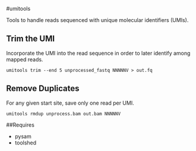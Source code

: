 #umitools

Tools to handle reads sequenced with unique molecular identifiers (UMIs).

## Trim the UMI

Incorporate the UMI into the read sequence in order to later identify among mapped reads.
```
umitools trim --end 5 unprocessed_fastq NNNNNV > out.fq
```

## Remove Duplicates

For any given start site, save only one read per UMI.
```
umitools rmdup unprocess.bam out.bam NNNNNV
```

##Requires

+ pysam
+ toolshed